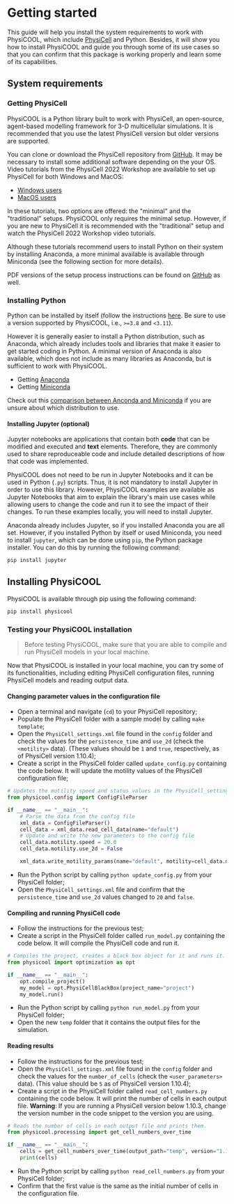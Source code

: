 # Getting started

This guide will help you install the system requirements to work with PhysiCOOL, which include [PhysiCell](http://physicell.org/) and Python. Besides, it will show you how to install PhysiCOOL and guide you through some of its use cases so that you can confirm that this package is working properly and learn some of its capabilities.

## System requirements

### Getting PhysiCell

PhysiCOOL is a Python library built to work with PhysiCell, an open-source, agent-based modelling framework for 3-D multicellular simulations. It is recommended that you use the latest PhysiCell version but older versions are supported.

You can clone or download the PhysiCell repository from [GitHub](https://github.com/MathCancer/PhysiCell). It may be necessary to install some additional software depending on the your OS. Video tutorials from the PhysiCell 2022 Workshop are available to set up PhysiCell for both Windows and MacOS:

- [Windows users](https://www.youtube.com/watch?v=hIP4JUrViRA)
- [MacOS users](https://www.youtube.com/watch?v=Sq9nfKS5U0E)

In these tutorials, two options are offered: the "minimal" and the "traditional" setups. PhysiCOOL only requires the minimal setup. However, if you are new to PhysiCell it is recommended with the "traditional" setup and watch the PhysiCell 2022 Workshop video tutorials.

Although these tutorials recommend users to install Python on their system by installing Anaconda, a more minimal available is available through Miniconda (see the following section for more details).

PDF versions of the setup process instructions can be found on [GitHub](https://github.com/physicell-training/ws2022/tree/main/setup) as well.

### Installing Python

Python can be installed by itself (follow the instructions [here](https://www.python.org/downloads/). Be sure to use a version supported by PhysiCOOL, i.e., `>=3.8` and `<3.11`).

However it is generally easier to install a Python distribution, such as Anaconda, which already includes tools and libraries that make it easier to get started coding in Python. A minimal version of Anaconda is also available, which does not include as many libraries as Anaconda, but is sufficient to work with PhysiCOOL.

- Getting [Anaconda](https://docs.anaconda.com/anaconda/install/index.html)
- Getting [Miniconda](https://docs.conda.io/en/main/miniconda.html)

Check out this [comparison between Anconda and Miniconda](https://docs.conda.io/projects/conda/en/stable/user-guide/install/download.html#anaconda-or-miniconda) if you are unsure about which distribution to use.

#### Installing Jupyter (optional)

Jupyter notebooks are applications that contain both **code** that can be modified and executed and **text** elements. Therefore, they are commonly used to share reproduceable code and include detailed descriptions of how that code was implemented.

PhysiCOOL does not need to be run in Jupyter Notebooks and it can be used in Python (`.py`) scripts. Thus, it is not mandatory to install Jupyter in order to use this library. However, PhysiCOOL examples are available as Jupyter Notebooks that aim to explain the library's main use cases while allowing users to change the code and run it to see the impact of their changes. To run these examples locally, you will need to install Jupyter.

Anaconda already includes Jupyter, so if you installed Anaconda you are all set. However, if you installed Python by itself or used Miniconda, you need to install `jupyter`, which can be done using `pip`, the Python package installer. You can do this by running the following command:

```bash
pip install jupyter
```

## Installing PhysiCOOL

PhysiCOOL is available through pip using the following command:

```sh
pip install physicool
```

### Testing your PhysiCOOL installation

> Before testing PhysiCOOL, make sure that you are able to compile and run PhysiCell models in your local machine.

Now that PhysiCOOL is installed in your local machine, you can try some of its functionalities, including editing PhysiCell configuration files, running PhysiCell models and reading output data. 

#### Changing parameter values in the configuration file

- Open a terminal and navigate (`cd`) to your PhysiCell repository;
- Populate the PhysiCell folder with a sample model by calling `make template`;
- Open the `PhysiCell_settings.xml` file found in the `config` folder and check the values for the `persistence_time` and `use_2d` (check the `<motility>` data). (These values should be `1` and `true`, respectively, as of PhysiCell version 1.10.4);
- Create a script in the PhysiCell folder called `update_config.py` containing the code below. It will update the motility values of the PhysiCell configuration file;

```python
# Updates the motility speed and status values in the PhysiCell_settings.xml file.
from physicool.config import ConfigFileParser

if __name__ == "__main__":
    # Parse the data from the config file
    xml_data = ConfigFileParser()
    cell_data = xml_data.read_cell_data(name="default")
    # Update and write the new parameters to the config file
    cell_data.motility.speed = 20.0
    cell_data.motility.use_2d = False

    xml_data.write_motility_params(name="default", motility=cell_data.motility)
```

- Run the Python script by calling `python update_config.py` from your PhysiCell folder;
- Open the `PhysiCell_settings.xml` file and confirm that the `persistence_time` and `use_2d` values changed to `20` and `false`.

#### Compiling and running PhysiCell code

- Follow the instructions for the previous test;
- Create a script in the PhysiCell folder called `run_model.py` containing the code below. It will compile the PhysiCell code and run it.

```python
# Compiles the project, creates a black box object for it and runs it.
from physicool import optimization as opt

if __name__ == "__main__":
    opt.compile_project()
    my_model = opt.PhysiCellBlackBox(project_name="project")
    my_model.run()
```

- Run the Python script by calling `python run_model.py` from your PhysiCell folder;
- Open the new `temp` folder that it contains the output files for the simulation.

#### Reading results

- Follow the instructions for the previous test;
- Open the `PhysiCell_settings.xml` file found in the `config` folder and check the values for the `number_of_cells` (check the `<user_parameters>` data). (This value should be `5` as of PhysiCell version 1.10.4);
- Create a script in the PhysiCell folder called `read_cell_numbers.py` containing the code below. It will print the number of cells in each output file. **Warning**: If you are running a PhysiCell version below 1.10.3, change the version number in the code snippet to the version you are using.

```python
# Reads the number of cells in each output file and prints them.
from physicool.processing import get_cell_numbers_over_time

if __name__ == "__main__":
    cells = get_cell_numbers_over_time(output_path="temp", version="1.10.4")
    print(cells)
```

- Run the Python script by calling `python read_cell_numbers.py` from your PhysiCell folder;
- Confirm that the first value is the same as the initial number of cells in the configuration file.
